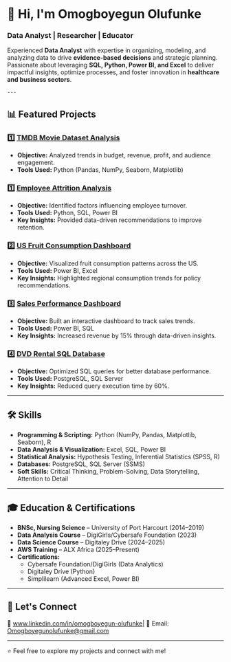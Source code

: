  # 👋 Hi, I'm Omogboyegun Olufunke  
 ### Data Analyst | Researcher | Educator  
    
Experienced **Data Analyst** with expertise in organizing, modeling, and analyzing data to drive **evidence-based decisions** and strategic planning. 
Passionate about leveraging **SQL, Python, Power BI, and Excel** to deliver impactful insights, optimize processes, and foster innovation in **healthcare and business sectors**.  
    
    ---
## 📊 Featured Projects  


### 1️⃣ [TMDB Movie Dataset Analysis](#)  
- **Objective:** Analyzed trends in budget, revenue, profit, and audience engagement.
- **Tools Used:** Python (Pandas, NumPy, Seaborn, Matplotlib)

### 1️⃣ [Employee Attrition Analysis](#)  
- **Objective:** Identified factors influencing employee turnover.  
- **Tools Used:** Python, SQL, Power BI  
- **Key Insights:** Provided data-driven recommendations to improve retention.  

### 2️⃣ [US Fruit Consumption Dashboard](#)  
- **Objective:** Visualized fruit consumption patterns across the US.  
- **Tools Used:** Power BI, Excel  
- **Key Insights:** Highlighted regional consumption trends for policy recommendations.  

### 3️⃣ [Sales Performance Dashboard](#)  
- **Objective:** Built an interactive dashboard to track sales trends.  
- **Tools Used:** Power BI, SQL  
- **Key Insights:** Increased revenue by 15% through data-driven insights.  

### 4️⃣ [DVD Rental SQL Database](#)  
- **Objective:** Optimized SQL queries for better database performance.  
- **Tools Used:** PostgreSQL, SQL Server  
- **Key Insights:** Reduced query execution time by 60%.
  
---
## 🛠️ Skills  
- **Programming & Scripting:** Python (NumPy, Pandas, Matplotlib, Seaborn), R  
- **Data Analysis & Visualization:** Excel, SQL, Power BI  
- **Statistical Analysis:** Hypothesis Testing, Inferential Statistics (SPSS, R)  
- **Databases:** PostgreSQL, SQL Server (SSMS)  
- **Soft Skills:** Critical Thinking, Problem-Solving, Data Storytelling, Attention to Detail  

---

## 🎓 Education & Certifications  
- **BNSc, Nursing Science** – University of Port Harcourt (2014–2019)  
- **Data Analysis Course** – DigiGirls/Cybersafe Foundation (2023)  
- **Data Science Course** – Digitaley Drive (2024–2025)  
- **AWS Training** – ALX Africa (2025–Present)  
- **Certifications:**  
  - Cybersafe Foundation/DigiGirls (Data Analytics)  
  - Digitaley Drive (Python)  
  - Simplilearn (Advanced Excel, Power BI)  

---

## 📢 Let's Connect  
💼 www.linkedin.com/in/omogboyegun-olufunke| 📧 Email: Omogboyegunolufunke@gmail.com

---

⭐ Feel free to explore my projects and connect with me!  
